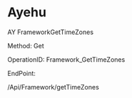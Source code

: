 #     Ayehu


AY FrameworkGetTimeZones

Method: Get

OperationID: Framework_GetTimeZones

EndPoint:

/Api/Framework/getTimeZones

